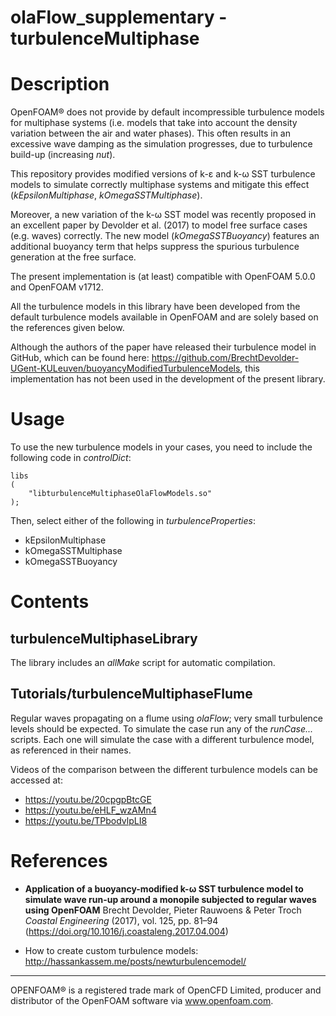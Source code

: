 olaFlow_supplementary - turbulenceMultiphase
======

# Description

OpenFOAM® does not provide by default incompressible turbulence models for multiphase systems (i.e. models that take into account the density variation between the air and water phases). This often results in an excessive wave damping as the simulation progresses, due to turbulence build-up (increasing *nut*).

This repository provides modified versions of k-ε and k-ω SST turbulence models to simulate correctly multiphase systems and mitigate this effect (*kEpsilonMultiphase*, *kOmegaSSTMultiphase*).

Moreover, a new variation of the k-ω SST model was recently proposed in an excellent paper by Devolder et al. (2017) to model free surface cases (e.g. waves) correctly. The new model (*kOmegaSSTBuoyancy*) features an additional buoyancy term that helps suppress the spurious turbulence generation at the free surface.

The present implementation is (at least) compatible with OpenFOAM 5.0.0 and OpenFOAM v1712.

All the turbulence models in this library have been developed from the default turbulence models available in OpenFOAM and are solely based on the references given below.

Although the authors of the paper have released their turbulence model in GitHub, which can be found here: https://github.com/BrechtDevolder-UGent-KULeuven/buoyancyModifiedTurbulenceModels, this implementation has not been used in the development of the present library.

# Usage

To use the new turbulence models in your cases, you need to include the following code in *controlDict*:
```
libs
(
    "libturbulenceMultiphaseOlaFlowModels.so"
);
```

Then, select either of the following in *turbulenceProperties*:

- kEpsilonMultiphase
- kOmegaSSTMultiphase
- kOmegaSSTBuoyancy

# Contents

## turbulenceMultiphaseLibrary

The library includes an *allMake* script for automatic compilation.

## Tutorials/turbulenceMultiphaseFlume

Regular waves propagating on a flume using *olaFlow*; very small turbulence levels should be expected.
To simulate the case run any of the *runCase...* scripts. Each one will simulate the case with a different turbulence model, as referenced in their names.

Videos of the comparison between the different turbulence models can be accessed at:
- https://youtu.be/20cpgpBtcGE
- https://youtu.be/eHLF_wzAMn4
- https://youtu.be/TPbodvlpLI8

# References

- **Application of a buoyancy-modified k-ω SST turbulence model to simulate wave run-up around a monopile subjected to regular waves using OpenFOAM**
Brecht Devolder, Pieter Rauwoens & Peter Troch
*Coastal Engineering* (2017), vol. 125, pp. 81–94 (https://doi.org/10.1016/j.coastaleng.2017.04.004)

- How to create custom turbulence models: http://hassankassem.me/posts/newturbulencemodel/

----------------------------------------------------------
OPENFOAM®  is a registered trade mark of OpenCFD Limited, producer and distributor of the OpenFOAM software via www.openfoam.com.